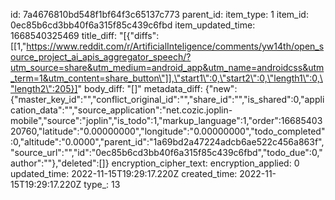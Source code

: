 id: 7a4676810bd548f1bf64f3c65137c773
parent_id: 
item_type: 1
item_id: 0ec85b6cd3bb40f6a315f85c439c6fbd
item_updated_time: 1668540325469
title_diff: "[{\"diffs\":[[1,\"https://www.reddit.com/r/ArtificialInteligence/comments/yw14th/open_source_project_ai_apis_aggregator_speech/?utm_source=share&utm_medium=android_app&utm_name=androidcss&utm_term=1&utm_content=share_button\"]],\"start1\":0,\"start2\":0,\"length1\":0,\"length2\":205}]"
body_diff: "[]"
metadata_diff: {"new":{"master_key_id":"","conflict_original_id":"","share_id":"","is_shared":0,"application_data":"","source_application":"net.cozic.joplin-mobile","source":"joplin","is_todo":1,"markup_language":1,"order":1668540320760,"latitude":"0.00000000","longitude":"0.00000000","todo_completed":0,"altitude":"0.0000","parent_id":"1a69bd2a47224adcb6ae522c456a863f","source_url":"","id":"0ec85b6cd3bb40f6a315f85c439c6fbd","todo_due":0,"author":""},"deleted":[]}
encryption_cipher_text: 
encryption_applied: 0
updated_time: 2022-11-15T19:29:17.220Z
created_time: 2022-11-15T19:29:17.220Z
type_: 13